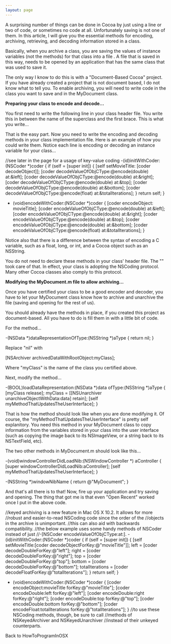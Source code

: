 ```yaml
---
layout: page
---
```


A surprising number of things can be done in Cocoa by just using a line or two of code, or sometimes no code at all.  Unfortunately saving is not one of them.  In this article, I will give you the essential methods for encoding, archiving, retrieving, and decoding information stored in a class.

Basically, when you archive a class, you are saving the values of instance variables (not the methods) for that class into a file .  A file that is saved in this way, needs to be opened by an application that has the same class that was used to save it.

The only way I know to do this is with a "Document-Based Cocoa" project.  If you have already created a project that is not document based, I do not know what to tell you.  To enable archiving, you will need to write code in the class you want to save and in the MyDocument class.

**Preparing your class to encode and decode...**

You first need to write the following line in your class header file.  You write this in between the name of the superclass and the first brace.  This is what you write...
    
<NSCoding>


That is the easy part.  Now you need to write the encoding and decoding methods in your class implementation file.  Here is an example of how you could write them.  Notice each line is encoding or decoding an instance variable for your class...
    
//see later in the page for a usage of key-value coding
-(id)initWithCoder:(NSCoder *)coder
{
    if (self = [super init])
    {
        [self setMovieTitle: [coder decodeObject]];
        [coder decodeValueOfObjCType:@encode(double) at:&left];
        [coder decodeValueOfObjCType:@encode(double) at:&right];
        [coder decodeValueOfObjCType:@encode(double) at:&top];
        [coder decodeValueOfObjCType:@encode(double) at:&bottom];
        [coder decodeValueOfObjCType:@encode(float) at:&totalIterations];
    }
    return self;
}
- (void)encodeWithCoder:(NSCoder *)coder
{
    [coder encodeObject: movieTitle];
    [coder encodeValueOfObjCType:@encode(double) at:&left];
    [coder encodeValueOfObjCType:@encode(double) at:&right];
    [coder encodeValueOfObjCType:@encode(double) at:&top];
    [coder encodeValueOfObjCType:@encode(double) at:&bottom];
    [coder encodeValueOfObjCType:@encode(float) at:&totalIterations];
}

Notice also that there is a difference between the syntax of encoding a C variable, such as a float, long, or int, and a Cocoa object such as an NSString.

You do not need to declare these methods in your class' header file.  The "<NSCoding>" took care of that.  In effect, your class is adopting the NSCoding protocol.  Many other Cocoa classes also comply to this protocol.

**Modifying the MyDocument.m file to allow archiving...**

Once you have certified your class to be a good encoder and decoder, you have to let your MyDocument class know how to archive and unarchive the file (saving and opening for the rest of us).

You should already have the methods in place, if you created this project as document-based.  All you have to do is fill them in with a little bit of code.

For the method...
    
-(NSData *)dataRepresentationOfType:(NSString *)aType {
     return nil;
}

Replace "nil" with
    
[NSArchiver archivedDataWithRootObject:myClass];

Where "myClass" is the name of the class you certified above.

Next, modify the method...
    
-(BOOL)loadDataRepresentation:(NSData *)data ofType:(NSString *)aType {
    [myClass release];
    myClass = [[NSUnarchiver unarchiveObjectWithData:data] retain];
    [self myMethodThatUpdatesTheUserInterface];
}

That is how the method should look like when you are done modifying it.  Of course, the "myMethodThatUpdatesTheUserInterface" is pretty self explanitory.  You need this method in your MyDocument class to copy information from the variables stored in your class into the user interface (such as copying the image back to its NSImageView, or a string back to its NSTextField, etc).

The two other methods in MyDocument.m should look like this...
    
-(void)windowControllerDidLoadNib:(NSWindowController *) aController
{
      [super windowControllerDidLoadNib:aController];
      [self myMethodThatUpdatesTheUserInterface];
}

-(NSString *)windowNibName
{
     return @"MyDocument";
}


And that's all there is to that!  Now, fire up your application and try saving and opening.  The thing that got me is that even "Open Recent" worked once I put in the above code.

    
//keyed archiving is a new feature in Mac OS X 10.2.  It allows for more
//robust and easier-to-read NSCoding code since the order of the
//objects in the archive is unimportant.
//this can also aid with backwards compatibility.
//the below example uses some handy methods of NSCoder instead of just
//-[NSCoder encodeValueOfObjCType:at:].
-(id)initWithCoder:(NSCoder *)coder
{
    if (self = [super init])
    {
        [self setMovieTitle:[coder decodeObjectForKey:@"movieTitle"]];
        left = [coder decodeDoubleForKey:@"left"];
        right = [coder decodeDoubleForKey:@"right"];
        top = [coder decodeDoubleForKey:@"top"];
        bottom = [coder decodeDoubleForKey:@"bottom"];
        totalIterations = [coder decodeFloatForKey:@"totalIterations"];
    }
    return self;
}
- (void)encodeWithCoder:(NSCoder *)coder
{
    [coder encodeObject:movieTitle forKey:@"movieTitle"];
    [coder encodeDouble:left forKey:@"left"];
    [coder encodeDouble:right forKey:@"right"];
    [coder encodeDouble:top forKey:@"top"];
    [coder encodeDouble:bottom forKey:@"bottom"];
    [coder encodeFloat:totalIterations forKey:@"totalIterations"];
}
//to use these NSCoding methods, though, be sure to call
//methods of NSKeyedArchiver and NSKeyedUnarchiver
//instead of their unkeyed counterparts.




Back to HowToProgramInOSX
